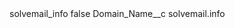 <?xml version="1.0" encoding="UTF-8"?>
<CustomMetadata xmlns="http://soap.sforce.com/2006/04/metadata" xmlns:xsi="http://www.w3.org/2001/XMLSchema-instance" xmlns:xsd="http://www.w3.org/2001/XMLSchema">
    <label>solvemail_info</label>
    <protected>false</protected>
    <values>
        <field>Domain_Name__c</field>
        <value xsi:type="xsd:string">solvemail.info</value>
    </values>
</CustomMetadata>
